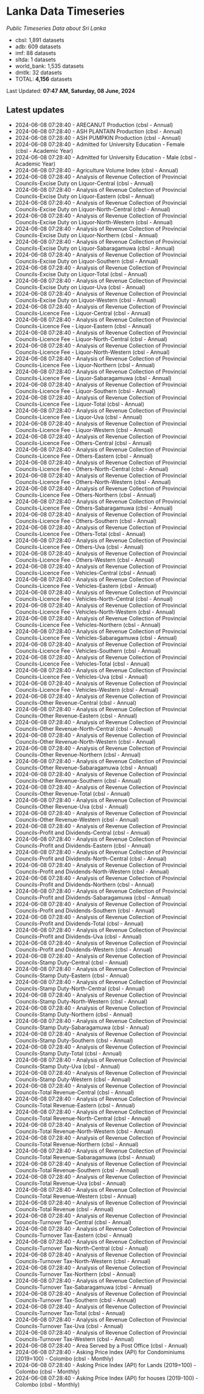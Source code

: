# Lanka Data Timeseries
*Public Timeseries Data about Sri Lanka*

* cbsl: 1,891 datasets
* adb: 609 datasets
* imf: 88 datasets
* sltda: 1 datasets
* world_bank: 1,535 datasets
* dmtlk: 32 datasets
* TOTAL: **4,156** datasets

Last Updated: **07:47 AM, Saturday, 08 June, 2024**

## Latest updates

* 2024-06-08 07:28:40 - ARECANUT Production (cbsl - Annual)
* 2024-06-08 07:28:40 - ASH PLANTAIN Production (cbsl - Annual)
* 2024-06-08 07:28:40 - ASH PUMPKIN Production (cbsl - Annual)
* 2024-06-08 07:28:40 - Admitted for University Education - Female (cbsl - Academic Year)
* 2024-06-08 07:28:40 - Admitted for University Education - Male (cbsl - Academic Year)
* 2024-06-08 07:28:40 - Agriculture Volume Index (cbsl - Annual)
* 2024-06-08 07:28:40 - Analysis of Revenue Collection of Provincial Councils-Excise Duty on Liquor-Central (cbsl - Annual)
* 2024-06-08 07:28:40 - Analysis of Revenue Collection of Provincial Councils-Excise Duty on Liquor-Eastern (cbsl - Annual)
* 2024-06-08 07:28:40 - Analysis of Revenue Collection of Provincial Councils-Excise Duty on Liquor-North-Central (cbsl - Annual)
* 2024-06-08 07:28:40 - Analysis of Revenue Collection of Provincial Councils-Excise Duty on Liquor-North-Western (cbsl - Annual)
* 2024-06-08 07:28:40 - Analysis of Revenue Collection of Provincial Councils-Excise Duty on Liquor-Northern (cbsl - Annual)
* 2024-06-08 07:28:40 - Analysis of Revenue Collection of Provincial Councils-Excise Duty on Liquor-Sabaragamuwa (cbsl - Annual)
* 2024-06-08 07:28:40 - Analysis of Revenue Collection of Provincial Councils-Excise Duty on Liquor-Southern (cbsl - Annual)
* 2024-06-08 07:28:40 - Analysis of Revenue Collection of Provincial Councils-Excise Duty on Liquor-Total (cbsl - Annual)
* 2024-06-08 07:28:40 - Analysis of Revenue Collection of Provincial Councils-Excise Duty on Liquor-Uva (cbsl - Annual)
* 2024-06-08 07:28:40 - Analysis of Revenue Collection of Provincial Councils-Excise Duty on Liquor-Western (cbsl - Annual)
* 2024-06-08 07:28:40 - Analysis of Revenue Collection of Provincial Councils-Licence Fee - Liquor-Central (cbsl - Annual)
* 2024-06-08 07:28:40 - Analysis of Revenue Collection of Provincial Councils-Licence Fee - Liquor-Eastern (cbsl - Annual)
* 2024-06-08 07:28:40 - Analysis of Revenue Collection of Provincial Councils-Licence Fee - Liquor-North-Central (cbsl - Annual)
* 2024-06-08 07:28:40 - Analysis of Revenue Collection of Provincial Councils-Licence Fee - Liquor-North-Western (cbsl - Annual)
* 2024-06-08 07:28:40 - Analysis of Revenue Collection of Provincial Councils-Licence Fee - Liquor-Northern (cbsl - Annual)
* 2024-06-08 07:28:40 - Analysis of Revenue Collection of Provincial Councils-Licence Fee - Liquor-Sabaragamuwa (cbsl - Annual)
* 2024-06-08 07:28:40 - Analysis of Revenue Collection of Provincial Councils-Licence Fee - Liquor-Southern (cbsl - Annual)
* 2024-06-08 07:28:40 - Analysis of Revenue Collection of Provincial Councils-Licence Fee - Liquor-Total (cbsl - Annual)
* 2024-06-08 07:28:40 - Analysis of Revenue Collection of Provincial Councils-Licence Fee - Liquor-Uva (cbsl - Annual)
* 2024-06-08 07:28:40 - Analysis of Revenue Collection of Provincial Councils-Licence Fee - Liquor-Western (cbsl - Annual)
* 2024-06-08 07:28:40 - Analysis of Revenue Collection of Provincial Councils-Licence Fee - Others-Central (cbsl - Annual)
* 2024-06-08 07:28:40 - Analysis of Revenue Collection of Provincial Councils-Licence Fee - Others-Eastern (cbsl - Annual)
* 2024-06-08 07:28:40 - Analysis of Revenue Collection of Provincial Councils-Licence Fee - Others-North-Central (cbsl - Annual)
* 2024-06-08 07:28:40 - Analysis of Revenue Collection of Provincial Councils-Licence Fee - Others-North-Western (cbsl - Annual)
* 2024-06-08 07:28:40 - Analysis of Revenue Collection of Provincial Councils-Licence Fee - Others-Northern (cbsl - Annual)
* 2024-06-08 07:28:40 - Analysis of Revenue Collection of Provincial Councils-Licence Fee - Others-Sabaragamuwa (cbsl - Annual)
* 2024-06-08 07:28:40 - Analysis of Revenue Collection of Provincial Councils-Licence Fee - Others-Southern (cbsl - Annual)
* 2024-06-08 07:28:40 - Analysis of Revenue Collection of Provincial Councils-Licence Fee - Others-Total (cbsl - Annual)
* 2024-06-08 07:28:40 - Analysis of Revenue Collection of Provincial Councils-Licence Fee - Others-Uva (cbsl - Annual)
* 2024-06-08 07:28:40 - Analysis of Revenue Collection of Provincial Councils-Licence Fee - Others-Western (cbsl - Annual)
* 2024-06-08 07:28:40 - Analysis of Revenue Collection of Provincial Councils-Licence Fee - Vehicles-Central (cbsl - Annual)
* 2024-06-08 07:28:40 - Analysis of Revenue Collection of Provincial Councils-Licence Fee - Vehicles-Eastern (cbsl - Annual)
* 2024-06-08 07:28:40 - Analysis of Revenue Collection of Provincial Councils-Licence Fee - Vehicles-North-Central (cbsl - Annual)
* 2024-06-08 07:28:40 - Analysis of Revenue Collection of Provincial Councils-Licence Fee - Vehicles-North-Western (cbsl - Annual)
* 2024-06-08 07:28:40 - Analysis of Revenue Collection of Provincial Councils-Licence Fee - Vehicles-Northern (cbsl - Annual)
* 2024-06-08 07:28:40 - Analysis of Revenue Collection of Provincial Councils-Licence Fee - Vehicles-Sabaragamuwa (cbsl - Annual)
* 2024-06-08 07:28:40 - Analysis of Revenue Collection of Provincial Councils-Licence Fee - Vehicles-Southern (cbsl - Annual)
* 2024-06-08 07:28:40 - Analysis of Revenue Collection of Provincial Councils-Licence Fee - Vehicles-Total (cbsl - Annual)
* 2024-06-08 07:28:40 - Analysis of Revenue Collection of Provincial Councils-Licence Fee - Vehicles-Uva (cbsl - Annual)
* 2024-06-08 07:28:40 - Analysis of Revenue Collection of Provincial Councils-Licence Fee - Vehicles-Western (cbsl - Annual)
* 2024-06-08 07:28:40 - Analysis of Revenue Collection of Provincial Councils-Other Revenue-Central (cbsl - Annual)
* 2024-06-08 07:28:40 - Analysis of Revenue Collection of Provincial Councils-Other Revenue-Eastern (cbsl - Annual)
* 2024-06-08 07:28:40 - Analysis of Revenue Collection of Provincial Councils-Other Revenue-North-Central (cbsl - Annual)
* 2024-06-08 07:28:40 - Analysis of Revenue Collection of Provincial Councils-Other Revenue-North-Western (cbsl - Annual)
* 2024-06-08 07:28:40 - Analysis of Revenue Collection of Provincial Councils-Other Revenue-Northern (cbsl - Annual)
* 2024-06-08 07:28:40 - Analysis of Revenue Collection of Provincial Councils-Other Revenue-Sabaragamuwa (cbsl - Annual)
* 2024-06-08 07:28:40 - Analysis of Revenue Collection of Provincial Councils-Other Revenue-Southern (cbsl - Annual)
* 2024-06-08 07:28:40 - Analysis of Revenue Collection of Provincial Councils-Other Revenue-Total (cbsl - Annual)
* 2024-06-08 07:28:40 - Analysis of Revenue Collection of Provincial Councils-Other Revenue-Uva (cbsl - Annual)
* 2024-06-08 07:28:40 - Analysis of Revenue Collection of Provincial Councils-Other Revenue-Western (cbsl - Annual)
* 2024-06-08 07:28:40 - Analysis of Revenue Collection of Provincial Councils-Profit and Dividends-Central (cbsl - Annual)
* 2024-06-08 07:28:40 - Analysis of Revenue Collection of Provincial Councils-Profit and Dividends-Eastern (cbsl - Annual)
* 2024-06-08 07:28:40 - Analysis of Revenue Collection of Provincial Councils-Profit and Dividends-North-Central (cbsl - Annual)
* 2024-06-08 07:28:40 - Analysis of Revenue Collection of Provincial Councils-Profit and Dividends-North-Western (cbsl - Annual)
* 2024-06-08 07:28:40 - Analysis of Revenue Collection of Provincial Councils-Profit and Dividends-Northern (cbsl - Annual)
* 2024-06-08 07:28:40 - Analysis of Revenue Collection of Provincial Councils-Profit and Dividends-Sabaragamuwa (cbsl - Annual)
* 2024-06-08 07:28:40 - Analysis of Revenue Collection of Provincial Councils-Profit and Dividends-Southern (cbsl - Annual)
* 2024-06-08 07:28:40 - Analysis of Revenue Collection of Provincial Councils-Profit and Dividends-Total (cbsl - Annual)
* 2024-06-08 07:28:40 - Analysis of Revenue Collection of Provincial Councils-Profit and Dividends-Uva (cbsl - Annual)
* 2024-06-08 07:28:40 - Analysis of Revenue Collection of Provincial Councils-Profit and Dividends-Western (cbsl - Annual)
* 2024-06-08 07:28:40 - Analysis of Revenue Collection of Provincial Councils-Stamp Duty-Central (cbsl - Annual)
* 2024-06-08 07:28:40 - Analysis of Revenue Collection of Provincial Councils-Stamp Duty-Eastern (cbsl - Annual)
* 2024-06-08 07:28:40 - Analysis of Revenue Collection of Provincial Councils-Stamp Duty-North-Central (cbsl - Annual)
* 2024-06-08 07:28:40 - Analysis of Revenue Collection of Provincial Councils-Stamp Duty-North-Western (cbsl - Annual)
* 2024-06-08 07:28:40 - Analysis of Revenue Collection of Provincial Councils-Stamp Duty-Northern (cbsl - Annual)
* 2024-06-08 07:28:40 - Analysis of Revenue Collection of Provincial Councils-Stamp Duty-Sabaragamuwa (cbsl - Annual)
* 2024-06-08 07:28:40 - Analysis of Revenue Collection of Provincial Councils-Stamp Duty-Southern (cbsl - Annual)
* 2024-06-08 07:28:40 - Analysis of Revenue Collection of Provincial Councils-Stamp Duty-Total (cbsl - Annual)
* 2024-06-08 07:28:40 - Analysis of Revenue Collection of Provincial Councils-Stamp Duty-Uva (cbsl - Annual)
* 2024-06-08 07:28:40 - Analysis of Revenue Collection of Provincial Councils-Stamp Duty-Western (cbsl - Annual)
* 2024-06-08 07:28:40 - Analysis of Revenue Collection of Provincial Councils-Total Revenue-Central (cbsl - Annual)
* 2024-06-08 07:28:40 - Analysis of Revenue Collection of Provincial Councils-Total Revenue-Eastern (cbsl - Annual)
* 2024-06-08 07:28:40 - Analysis of Revenue Collection of Provincial Councils-Total Revenue-North-Central (cbsl - Annual)
* 2024-06-08 07:28:40 - Analysis of Revenue Collection of Provincial Councils-Total Revenue-North-Western (cbsl - Annual)
* 2024-06-08 07:28:40 - Analysis of Revenue Collection of Provincial Councils-Total Revenue-Northern (cbsl - Annual)
* 2024-06-08 07:28:40 - Analysis of Revenue Collection of Provincial Councils-Total Revenue-Sabaragamuwa (cbsl - Annual)
* 2024-06-08 07:28:40 - Analysis of Revenue Collection of Provincial Councils-Total Revenue-Southern (cbsl - Annual)
* 2024-06-08 07:28:40 - Analysis of Revenue Collection of Provincial Councils-Total Revenue-Uva (cbsl - Annual)
* 2024-06-08 07:28:40 - Analysis of Revenue Collection of Provincial Councils-Total Revenue-Western (cbsl - Annual)
* 2024-06-08 07:28:40 - Analysis of Revenue Collection of Provincial Councils-Total Revenue (cbsl - Annual)
* 2024-06-08 07:28:40 - Analysis of Revenue Collection of Provincial Councils-Turnover Tax-Central (cbsl - Annual)
* 2024-06-08 07:28:40 - Analysis of Revenue Collection of Provincial Councils-Turnover Tax-Eastern (cbsl - Annual)
* 2024-06-08 07:28:40 - Analysis of Revenue Collection of Provincial Councils-Turnover Tax-North-Central (cbsl - Annual)
* 2024-06-08 07:28:40 - Analysis of Revenue Collection of Provincial Councils-Turnover Tax-North-Western (cbsl - Annual)
* 2024-06-08 07:28:40 - Analysis of Revenue Collection of Provincial Councils-Turnover Tax-Northern (cbsl - Annual)
* 2024-06-08 07:28:40 - Analysis of Revenue Collection of Provincial Councils-Turnover Tax-Sabaragamuwa (cbsl - Annual)
* 2024-06-08 07:28:40 - Analysis of Revenue Collection of Provincial Councils-Turnover Tax-Southern (cbsl - Annual)
* 2024-06-08 07:28:40 - Analysis of Revenue Collection of Provincial Councils-Turnover Tax-Total (cbsl - Annual)
* 2024-06-08 07:28:40 - Analysis of Revenue Collection of Provincial Councils-Turnover Tax-Uva (cbsl - Annual)
* 2024-06-08 07:28:40 - Analysis of Revenue Collection of Provincial Councils-Turnover Tax-Western (cbsl - Annual)
* 2024-06-08 07:28:40 - Area Served by a Post Office (cbsl - Annual)
* 2024-06-08 07:28:40 - Asking Price Index (API) for Condominiums (2019=100) - Colombo (cbsl - Monthly)
* 2024-06-08 07:28:40 - Asking Price Index (API) for Lands (2019=100) - Colombo (cbsl - Monthly)
* 2024-06-08 07:28:40 - Asking Price Index (API) for houses (2019-100) - Colombo (cbsl - Monthly)